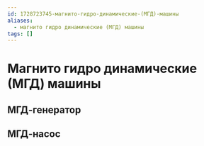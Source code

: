 ```yaml
---
id: 1728723745-магнито-гидро-динамические-(МГД)-машины
aliases:
  - магнито гидро динамические (МГД) машины
tags: []
---
```


# Магнито гидро динамические (МГД) машины

## МГД-генератор

## МГД-насос

